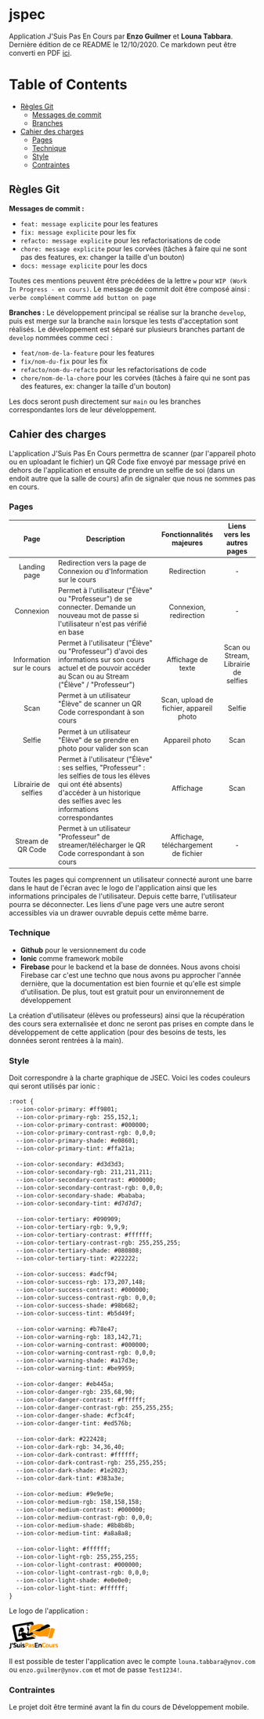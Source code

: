 # jspec

Application J'Suis Pas En Cours par **Enzo Guilmer** et **Louna Tabbara**. Dernière édition de ce README le 12/10/2020. Ce markdown peut être converti en PDF [ici](https://www.markdowntopdf.com/).

# Table of Contents

- [Règles Git](#règles-git)
  - [Messages de commit](#messages-de-commit)
  - [Branches](#branches)
- [Cahier des charges](#cahier-des-charges)
  - [Pages](#pages)
  - [Technique](#technique)
  - [Style](#style)
  - [Contraintes](#contraintes)

## Règles Git

**Messages de commit :**

- `feat: message explicite` pour les features
- `fix: message explicite` pour les fix
- `refacto: message explicite` pour les refactorisations de code
- `chore: message explicite` pour les corvées (tâches à faire qui ne sont pas des features, ex: changer la taille d'un bouton)
- `docs: message explicite` pour les docs

Toutes ces mentions peuvent être précédées de la lettre `w` pour `WIP (Work In Progress - en cours)`. Le message de commit doit être composé ainsi : `verbe complément` comme `add button on page`

**Branches :**
Le développement principal se réalise sur la branche `develop`, puis est merge sur la branche `main` lorsque les tests d'acceptation sont réalisés. Le développement est séparé sur plusieurs branches partant de `develop` nommées comme ceci :

- `feat/nom-de-la-feature` pour les features
- `fix/nom-du-fix` pour les fix
- `refacto/nom-du-refacto` pour les refactorisations de code
- `chore/nom-de-la-chore` pour les corvées (tâches à faire qui ne sont pas des features, ex: changer la taille d'un bouton)

Les docs seront push directement sur `main` ou les branches correspondantes lors de leur développement.

## Cahier des charges

L'application J'Suis Pas En Cours permettra de scanner (par l'appareil photo ou en uploadant le fichier) un QR Code fixe envoyé par message privé en dehors de l'application et ensuite de prendre un selfie de soi (dans un endoit autre que la salle de cours) afin de signaler que nous ne sommes pas en cours.

### Pages

|           Page           | Description                                                                                                                                                                                   |        Fonctionnalités majeures         |     Liens vers les autres pages      |
| :----------------------: | --------------------------------------------------------------------------------------------------------------------------------------------------------------------------------------------- | :-------------------------------------: | :----------------------------------: |
|       Landing page       | Redirection vers la page de Connexion ou d'Information sur le cours                                                                                                                           |               Redirection               |                  -                   |
|        Connexion         | Permet à l'utilisateur ("Élève" ou "Professeur") de se connecter. Demande un nouveau mot de passe si l'utilisateur n'est pas vérifié en base                                                  |         Connexion, redirection          |                  -                   |
| Information sur le cours | Permet à l'utilisateur ("Élève" ou "Professeur") d'avoi des informations sur son cours actuel et de pouvoir accéder au Scan ou au Stream ("Élève" / "Professeur")                             |           Affichage de texte            | Scan ou Stream, Librairie de selfies |
|           Scan           | Permet à un utilisateur "Élève" de scanner un QR Code correspondant à son cours                                                                                                               | Scan, upload de fichier, appareil photo |                Selfie                |
|          Selfie          | Permet à un utilisateur "Élève" de se prendre en photo pour valider son scan                                                                                                                  |             Appareil photo              |                 Scan                 |
|   Librairie de selfies   | Permet à l'utilisateur ("Élève" : ses selfies, "Professeur" : les selfies de tous les élèves qui ont été absents) d'accéder à un historique des selfies avec les informations correspondantes |                Affichage                |                 Scan                 |
|    Stream de QR Code     | Permet à un utilisateur "Professeur" de streamer/télécharger le QR Code correspondant à son cours                                                                                             |  Affichage, téléchargement de fichier   |                  -                   |

Toutes les pages qui comprennent un utilisateur connecté auront une barre dans le haut de l'écran avec le logo de l'application ainsi que les informations principales de l'utilisateur. Depuis cette barre, l'utilisateur pourra se déconnecter. Les liens d'une page vers une autre seront accessibles via un drawer ouvrable depuis cette même barre.

### Technique

- **Github** pour le versionnement du code
- **Ionic** comme framework mobile
- **Firebase** pour le backend et la base de données. Nous avons choisi Firebase car c'est une techno que nous avons pu approcher l'année dernière, que la documentation est bien fournie et qu'elle est simple d'utilisation. De plus, tout est gratuit pour un environnement de développement

La création d'utilisateur (élèves ou professeurs) ainsi que la récupération des cours sera externalisée et donc ne seront pas prises en compte dans le développement de cette application (pour des besoins de tests, les données seront rentrées à la main).

### Style

Doit correspondre à la charte graphique de JSEC. Voici les codes couleurs qui seront utilisés par ionic :

```
:root {
  --ion-color-primary: #ff9801;
  --ion-color-primary-rgb: 255,152,1;
  --ion-color-primary-contrast: #000000;
  --ion-color-primary-contrast-rgb: 0,0,0;
  --ion-color-primary-shade: #e08601;
  --ion-color-primary-tint: #ffa21a;

  --ion-color-secondary: #d3d3d3;
  --ion-color-secondary-rgb: 211,211,211;
  --ion-color-secondary-contrast: #000000;
  --ion-color-secondary-contrast-rgb: 0,0,0;
  --ion-color-secondary-shade: #bababa;
  --ion-color-secondary-tint: #d7d7d7;

  --ion-color-tertiary: #090909;
  --ion-color-tertiary-rgb: 9,9,9;
  --ion-color-tertiary-contrast: #ffffff;
  --ion-color-tertiary-contrast-rgb: 255,255,255;
  --ion-color-tertiary-shade: #080808;
  --ion-color-tertiary-tint: #222222;

  --ion-color-success: #adcf94;
  --ion-color-success-rgb: 173,207,148;
  --ion-color-success-contrast: #000000;
  --ion-color-success-contrast-rgb: 0,0,0;
  --ion-color-success-shade: #98b682;
  --ion-color-success-tint: #b5d49f;

  --ion-color-warning: #b78e47;
  --ion-color-warning-rgb: 183,142,71;
  --ion-color-warning-contrast: #000000;
  --ion-color-warning-contrast-rgb: 0,0,0;
  --ion-color-warning-shade: #a17d3e;
  --ion-color-warning-tint: #be9959;

  --ion-color-danger: #eb445a;
  --ion-color-danger-rgb: 235,68,90;
  --ion-color-danger-contrast: #ffffff;
  --ion-color-danger-contrast-rgb: 255,255,255;
  --ion-color-danger-shade: #cf3c4f;
  --ion-color-danger-tint: #ed576b;

  --ion-color-dark: #222428;
  --ion-color-dark-rgb: 34,36,40;
  --ion-color-dark-contrast: #ffffff;
  --ion-color-dark-contrast-rgb: 255,255,255;
  --ion-color-dark-shade: #1e2023;
  --ion-color-dark-tint: #383a3e;

  --ion-color-medium: #9e9e9e;
  --ion-color-medium-rgb: 158,158,158;
  --ion-color-medium-contrast: #000000;
  --ion-color-medium-contrast-rgb: 0,0,0;
  --ion-color-medium-shade: #8b8b8b;
  --ion-color-medium-tint: #a8a8a8;

  --ion-color-light: #ffffff;
  --ion-color-light-rgb: 255,255,255;
  --ion-color-light-contrast: #000000;
  --ion-color-light-contrast-rgb: 0,0,0;
  --ion-color-light-shade: #e0e0e0;
  --ion-color-light-tint: #ffffff;
}
```

Le logo de l'application :

![Logo JSPEC](https://raw.githubusercontent.com/NorthBlue333/jspec/main/assets/jspecsmall.png?token=AKLGDSJMGEC5D2VIWTK2KWC7RVOHY)

Il est possible de tester l'application avec le compte `louna.tabbara@ynov.com` ou `enzo.guilmer@ynov.com` et mot de passe `Test1234!`.

### Contraintes

Le projet doit être terminé avant la fin du cours de Développement mobile.
